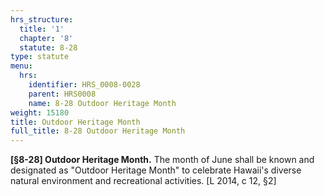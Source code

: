 ```yaml
---
hrs_structure:
  title: '1'
  chapter: '8'
  statute: 8-28
type: statute
menu:
  hrs:
    identifier: HRS_0008-0028
    parent: HRS0008
    name: 8-28 Outdoor Heritage Month
weight: 15180
title: Outdoor Heritage Month
full_title: 8-28 Outdoor Heritage Month
---
```

**[§8-28] Outdoor Heritage Month.** The month of June shall be known and designated as "Outdoor Heritage Month" to celebrate Hawaii's diverse natural environment and recreational activities. [L 2014, c 12, §2]